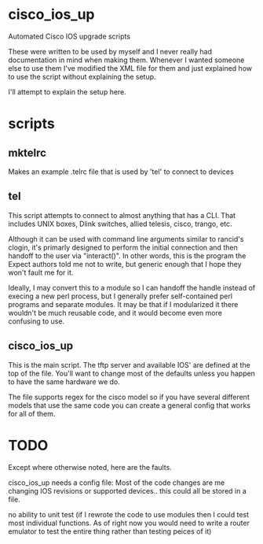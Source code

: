 cisco_ios_up
============

Automated Cisco IOS upgrade scripts

These were written to be used by myself and I never really had documentation
in mind when making them.  Whenever I wanted someone else to use them I've
modified the XML file for them and just explained how to use the script
without explaining the setup.

I'll attempt to explain the setup here.

scripts
=======

mktelrc
-------

Makes an example .telrc file that is used by 'tel' to connect to devices


tel
---

This script attempts to connect to almost anything that has a CLI.  That
includes UNIX boxes, Dlink switches, allied telesis, cisco, trango,
etc.

Although it can be used with command line arguments similar to rancid's
clogin, it's primarly designed to perform the initial connection and then
handoff to the user via "interact()".  In other words, this is the program the
Expect authors told me not to write, but generic enough that I hope they won't
fault me for it.

Ideally, I may convert this to a module so I can handoff the handle instead of
execing a new perl process, but I generally prefer self-contained perl
programs and separate modules.  It may be that if I modularized it there
wouldn't be much reusable code, and it would become even more confusing to
use.

cisco_ios_up
------------

This is the main script.  The tftp server and available IOS' are defined at
the top of the file.  You'll want to change most of the defaults unless you
happen to have the same hardware we do.

The file supports regex for the cisco model so if you have several different
models that use the same code you can create a general config that works for
all of them.



TODO
====

Except where otherwise noted, here are the faults.

cisco_ios_up needs a config file: Most of the code changes are me changing IOS
revisions or supported devices.. this could all be stored in a file.

no ability to unit test (if I rewrote the code to use modules then I could
test most individual functions.  As of right now you would need to write a
router emulator to test the entire thing rather than testing peices of it)

